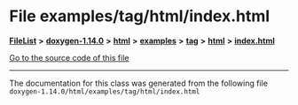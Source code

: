 

# File examples/tag/html/index.html



[**FileList**](files.md) **>** [**doxygen-1.14.0**](dir_9d5bad020669189c90cda983471be5d0.md) **>** [**html**](dir_05d1fd8a7cdd04f638f8b23196de02e2.md) **>** [**examples**](dir_aa52e73a32d193037813a53dcfe817b6.md) **>** [**tag**](dir_352c8a7d51e958b4df13321d0a6254dd.md) **>** [**html**](dir_225b2017c50ec618b624082e572049a4.md) **>** [**index.html**](examples_2tag_2html_2index_8html.md)

[Go to the source code of this file](examples_2tag_2html_2index_8html_source.md)





































































------------------------------
The documentation for this class was generated from the following file `doxygen-1.14.0/html/examples/tag/html/index.html`

